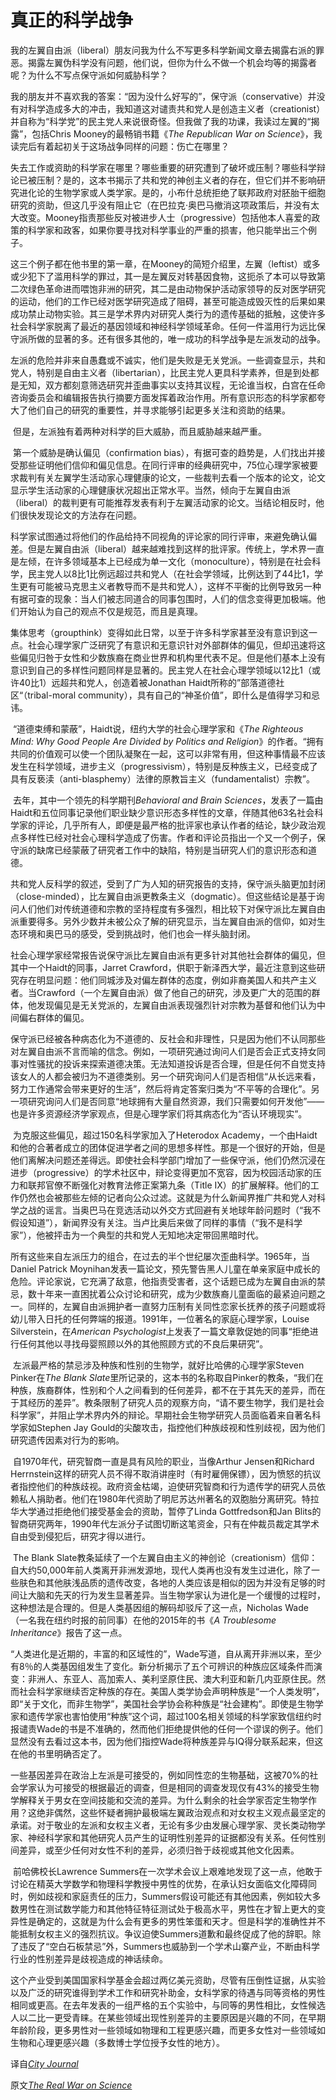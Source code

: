 # 真正的科学战争

​		我的左翼自由派（liberal）朋友问我为什么不写更多科学新闻文章去揭露右派的罪恶。揭露左翼伪科学没有问题，他们说，但你为什么不做一个机会均等的揭露者呢？为什么不写点保守派如何威胁科学？

​		我的朋友并不喜欢我的答案：“因为没什么好写的”，保守派（conservative）并没有对科学造成多大的冲击，我知道这对谴责共和党人是创造主义者（creationist）并自称为“科学党”的民主党人来说很奇怪。但我做了我的功课，我读过左翼的“揭露”，包括Chris Mooney的最畅销书籍《*The Republican War on Science*》，我读完后有着起初关于这场战争同样的问题：伤亡在哪里？

​		失去工作或资助的科学家在哪里？哪些重要的研究遭到了破坏或压制？哪些科学辩论已被压制？是的，这本书揭示了共和党的神创主义者的存在，但它们并不影响研究进化论的生物学家或人类学家。是的，小布什总统拒绝了联邦政府对胚胎干细胞研究的资助，但这几乎没有阻止它（在巴拉克·奥巴马撤消这项政策后，并没有太大改变。Mooney指责那些反对被进步人士（progressive）包括他本人喜爱的政策的科学家和政客，如果你要寻找对科学事业的严重的损害，他只能举出三个例子。

​		这三个例子都在他书里的第一章，在Mooney的简短介绍里，左翼（leftist）或多或少犯下了滥用科学的罪过，其一是左翼反对转基因食物，这扼杀了本可以导致第二次绿色革命进而喂饱非洲的研究，其二是由动物保护活动家领导的反对医学研究的运动，他们的工作已经对医学研究造成了阻碍，甚至可能造成毁灭性的后果如果成功禁止动物实验。其三是学术界内对研究人类行为的遗传基础的抵触，这使许多社会科学家脱离了最近的基因领域和神经科学领域革命。任何一件滥用行为远比保守派所做的显著的多。还有很多其他的，唯一成功的科学战争是左派发动的战争。

​		左派的危险并非来自愚蠢或不诚实，他们是失败是无关党派。一些调查显示，共和党人，特别是自由主义者（libertarian），比民主党人更具科学素养，但是到处都是无知，双方都刻意筛选研究并歪曲事实以支持其议程，无论谁当权，白宫在任命咨询委员会和编辑报告执行摘要方面发挥着政治作用。所有意识形态的科学家都夸大了他们自己的研究的重要性，并寻求能够引起更多关注和资助的结果。

​		但是，左派独有着两种对科学的巨大威胁，而且威胁越来越严重。

​		第一个威胁是确认偏见（confirmation bias），有据可查的趋势是，人们找出并接受那些证明他们信仰和偏见信息。在同行评审的经典研究中，75位心理学家被要求裁判有关左翼学生活动家心理健康的论文，一些裁判去看一个版本的论文，论文显示学生活动家的心理健康状况超出正常水平。当然，倾向于左翼自由派（liberal）的裁判更有可能推荐发表有利于左翼活动家的论文。当结论相反时，他们很快发现论文的方法存在问题。

​		科学家试图通过将他们的作品给持不同视角的评论家的同行评审，来避免确认偏差。但是左翼自由派（liberal）越来越难找到这样的批评家。传统上，学术界一直是左倾，在许多领域基本上已经成为单一文化（monoculture），特别是在社会科学，民主党人以8比1比例远超过共和党人（在社会学领域，比例达到了44比1，学生更有可能被马克思主义者教导而不是共和党人），这样不平衡的比例导致另一种有据可查的现象：当人们被志同道合的同事包围时，人们的信念变得更加极端。他们开始认为自己的观点不仅是规范，而且是真理。

​		集体思考（groupthink）变得如此日常，以至于许多科学家甚至没有意识到这一点。社会心理学家广泛研究了有意识和无意识针对外部群体的偏见，但却迅速将这些偏见归咎于女性和少数族裔在商业世界和机构里代表不足。但是他们基本上没有意识到自己的多样性问题同样是显著的。民主党人在社会心理学领域以12比1（或许40比1）远超共和党人，创造着被Jonathan Haidt所称的”部落道德社区“（tribal-moral community），具有自己的“神圣价值”，即什么是值得学习和忌讳。

​		“道德束缚和蒙蔽”，Haidt说，纽约大学的社会心理学家和《*The Righteous Mind: Why Good People Are Divided by Politics and Religion*》的作者。“拥有共同的价值观可以使一个团队凝聚在一起，这可以非常有用，但这种事情最不应该发生在科学领域，进步主义（progressivism），特别是反种族主义，已经变成了具有反亵渎（anti-blasphemy）法律的原教旨主义（fundamentalist）宗教”。

​		去年，其中一个领先的科学期刊*Behavioral and Brain Sciences*，发表了一篇由Haidt和五位同事记录他们职业缺少意识形态多样性的文章，伴随其他63名社会科学家的评论，几乎所有人，即便是最严格的批评家也承认作者的结论，缺少政治观点多样性已经对社会心理科学造成了伤害。作者和评论员指出一个又一个例子，保守派的缺席已经蒙蔽了研究者工作中的缺陷，特别是当研究人们的意识形态和道德。

​		共和党人反科学的叙述，受到了广为人知的研究报告的支持，保守派头脑更加封闭（close-minded），比左翼自由派更教条主义（dogmatic）。但这些结论是基于询问人们他们对传统道德和宗教的坚持程度有多强烈，相比较下对保守派比左翼自由派重要得多。另外少数并未被公众了解的研究显示，当左翼自由派的信仰，如对生态环境和奥巴马的感受，受到挑战时，他们也会一样头脑封闭。

​		社会心理学家经常报告说保守派比左翼自由派有更多针对其他社会群体的偏见，但其中一个Haidt的同事，Jarret Crawford，供职于新泽西大学，最近注意到这些研究存在明显问题：他们同城涉及对偏左群体的态度，例如非裔美国人和共产主义者。当Crawford（一个左翼自由派）做了他自己的研究，涉及更广大的范围的群体，他发现偏见是无关党派的，左翼自由派表现强烈针对宗教为基督和他们认为中间偏右群体的偏见。

​		保守派已经被各种病态化为不道德的、反社会和非理性，只是因为他们不认同那些对左翼自由派不言而喻的信念。例如，一项研究通过询问人们是否会正式支持女同事对性骚扰的投诉来探索道德决策。无法知道投诉是否合理，但是任何不自觉支持该女人的人都会被归为不道德类别。另一个研究询问人们是否相信“从长远来看，努力工作通常会带来更好的生活”，然后将肯定答案归类为“不平等的合理化”。另一项研究询问人们是否同意“地球拥有大量自然资源，我们只需要如何开发他”——也是许多资源经济学家观点，但是心理学家们将其病态化为“否认环境现实”。

​		为克服这些偏见，超过150名科学家加入了Heterodox Academy，一个由Haidt 和他的合著者成立的团体促进学者之间的思想多样性。那是一个很好的开始，但是他们离解决问题还差得远。即使社会科学部门增加了一些保守派，他们仍然沉浸在进步（progressive）的学术社区中，辩论变得更加不宽容，因为校园活动家的压力和联邦官僚不断强化对教育法修正案第九条（Title IX）的扩展解释。他们的工作仍然也会被那些左倾的记者向公众过滤。这就是为什么新闻界推广共和党人对科学之战的谣言。当奥巴马在竞选活动以外交方式回避有关地球年龄问题时（“我不假设知道”），新闻界没有关注。当卢比奥后来做了同样的事情（“我不是科学家”），他被抨击为一个典型的共和党人无知地决定带回黑暗时代。

​		所有这些来自左派压力的组合，在过去的半个世纪屡次歪曲科学。1965年，当Daniel Patrick Moynihan发表一篇论文，预先警告黑人儿童在单亲家庭中成长的危险。评论家说，它充满了敌意，他指责受害者，这个话题已成为左翼自由派的禁忌，数十年来一直困扰着公众讨论和研究，成为少数族裔儿童面临的最紧迫问题之一。同样的，左翼自由派拥护者一直努力压制有关同性恋家长抚养的孩子问题或将幼儿带入日托的任何弊端的报道。1991年，一位著名的家庭心理学家，Louise Silverstein，在*American Psychologist*上发表了一篇文章敦促她的同事“拒绝进行任何其他以寻找母婴照顾以外的其他照顾方式的不良后果研究”。

​		左派最严格的禁忌涉及种族和性别的生物学，就好比哈佛的心理学家Steven Pinker在*The Blank Slate*里所记录的，这本书的名称取自Pinker的教条，“我们在种族，族裔群体，性别和个人之间看到的任何差异，都不在于其先天的差异，而在于其经历的差异”。教条限制了研究人员的观察方向，“请不要生物学，我们是社会科学家”，并阻止学术界内外的辩论。早期社会生物学研究人员面临着来自著名科学家如Stephen Jay Gould的尖酸攻击，指控他们种族歧视和性别歧视，因为他们研究遗传因素对行为的影响。

​		自1970年代，研究智商一直是具有风险的职业，当像Arthur Jensen和Richard Herrnstein这样的研究人员不得不取消讲座时（有时雇佣保镖），因为愤怒的抗议者指控他们的种族歧视。政府资金枯竭，迫使研究智商和行为遗传学的研究人员依赖私人捐助者。他们在1980年代资助了明尼苏达州著名的双胞胎分离研究。特拉华大学通过拒绝他们接受基金会的资助，暂停了Linda Gottfredson和Jan Blits的智商研究两年，1990年代左派分子试图切断这笔资金，只有在仲裁员裁定其学术自由受到侵犯后，研究才得以进行。

​		The Blank Slate教条延续了一个左翼自由主义的神创论（creationism）信仰：自大约50,000年前人类离开非洲发源地，现代人类再也没有发生过进化，除了一些肤色和其他肤浅品质的遗传改变，各地的人类应该是相似的因为并没有足够的时间让大脑和先天的行为发生显著差异。当生物学家认为进化是一个缓慢的过程时，这种想法是合理的。但是人类基因组的解码却驳斥了这一点，Nicholas Wade （一名我在纽约时报的前同事）在他的2015年的书《*A Troublesome Inheritance*》报告了这一点。

​		“人类进化是近期的，丰富的和区域性的”，Wade写道，自从离开非洲以来，至少有8％的人类基因组发生了变化。新分析揭示了五个可辨识的种族应区域条件而演变：非洲人、东亚人、高加索人、美利坚原住民、澳大利亚和新几内亚原住民。然而社会科学家继续否定种族的存在。美国人类学协会声明种族是“一个人类发明”，即“关于文化，而非生物学”，美国社会学协会称种族是“社会建构”。即使是生物学家和遗传学家也害怕使用“种族”这个词，超过100名相关领域的科学家致信纽约时报谴责Wade的书是不准确的，然而他们拒绝提供他的任何一个谬误的例子。他们显然没有去看过这本书，因为他们指控Wade将种族差异与IQ得分联系起来，但这在他的书里明确否定了。

​		一些基因差异在政治上左派是可接受的，例如同性恋的生物基础，这被70%的社会学家认为可接受的根据最近的调查，但是相同的调查发现仅有43%的接受生物学解释关于男女在空间技能和交流的差异。为什么剩余的社会学家否定生物学作用？这绝非偶然，这些怀疑者拥护最极端左翼政治观点和对女权主义观点最坚定的承诺。对于敬业的左派和女权主义者，无论有多少由发展心理学家、灵长类动物学家、神经科学家和其他研究人员产生的证明性别差异的证据都没有关系。任何性别间差异，或至少任何对女性不利的差异，必须归咎于歧视或其他文化因素。

​		前哈佛校长Lawrence Summers在一次学术会议上艰难地发现了这一点，他敢于讨论在精英大学数学和物理科学教授中男性的优势，在承认妇女面临文化障碍同时，例如歧视和家庭责任的压力，Summers假设可能还有其他因素，例如较大多数男性在测试数学能力和其他特征特征测试处于极高水平，男性在才智上更大的变异性是确定的，这就是为什么会有更多的男性笨蛋和天才。但是科学的准确性并不能抵制女权主义的强烈抗议。争议迫使Summers道歉和最终促成了他的辞职。除了违反了“空白石板禁忌”外，Summers也威胁到一个学术山寨产业，不断由科学行业的性别差异是歧视造成的神话续命。

​		这个产业受到美国国家科学基金会超过两亿美元资助，尽管有压倒性证据，从实验以及广泛的研究谁得到学术工作和研究补助金，女科学家的待遇与同等资格的男性相同或更高。在去年发表的一组严格的五个实验中，与同等的男性相比，女性候选人以二比一更受青睐。在某些领域出现性别差异的主要原因是兴趣的不同，在早期年龄阶段，更多男性对一些领域如物理和工程更感兴趣，而更多女性对一些领域如生物和心理更感兴趣（多数博士学位授予女性的地方）。



译自[*City Journal*](www.city-journal.org)

原文[*The Real War on Science*](https://www.city-journal.org/html/real-war-science-14782.html)

